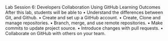 Lab Session 6: Developers Collaboration Using GitHub 
Learning Outcomes
After this lab, students will be able to
•	Understand the differences between Git, and Github.
•	Create and set up a GitHub account.
•	Create, Clone and manage repositories. 
•	Branch, merge, and use remote repositories. 
•	Make commits to update project source.
•	Introduce changes with pull requests. 
•	Collaborate on GitHub with others on your team.
